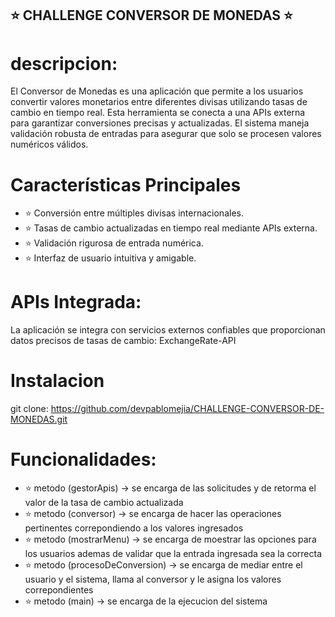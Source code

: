 ## ⭐ CHALLENGE CONVERSOR DE MONEDAS ⭐
# descripcion: 
El Conversor de Monedas es una aplicación que permite a los usuarios convertir 
valores monetarios entre diferentes divisas utilizando tasas de cambio en tiempo real.
Esta herramienta se conecta a una APIs externa para garantizar
conversiones precisas y actualizadas. El sistema maneja validación robusta de entradas 
para asegurar que solo se procesen valores numéricos válidos.

# Características Principales

- ⭐ Conversión entre múltiples divisas internacionales.
- ⭐ Tasas de cambio actualizadas en tiempo real mediante APIs externa.
- ⭐ Validación rigurosa de entrada numérica.
- ⭐ Interfaz de usuario intuitiva y amigable.

# APIs Integrada: 
La aplicación se integra con servicios externos confiables que proporcionan datos precisos de tasas de cambio:
ExchangeRate-API

# Instalacion
git clone: https://github.com/devpablomejia/CHALLENGE-CONVERSOR-DE-MONEDAS.git

# Funcionalidades: 
- ⭐ metodo (gestorApis) -> se encarga de las solicitudes y de retorma el valor de la tasa de cambio actualizada
- ⭐ metodo (conversor) -> se encarga de hacer las operaciones pertinentes correpondiendo a los valores ingresados
- ⭐ metodo (mostrarMenu) -> se encarga de moestrar las opciones para los usuarios ademas de validar que la entrada ingresada sea la correcta
- ⭐ metodo (procesoDeConversion) -> se encarga de mediar entre el usuario y el sistema, llama al conversor y le asigna los valores correpondientes
- ⭐ metodo (main) -> se encarga de la ejecucion del sistema
